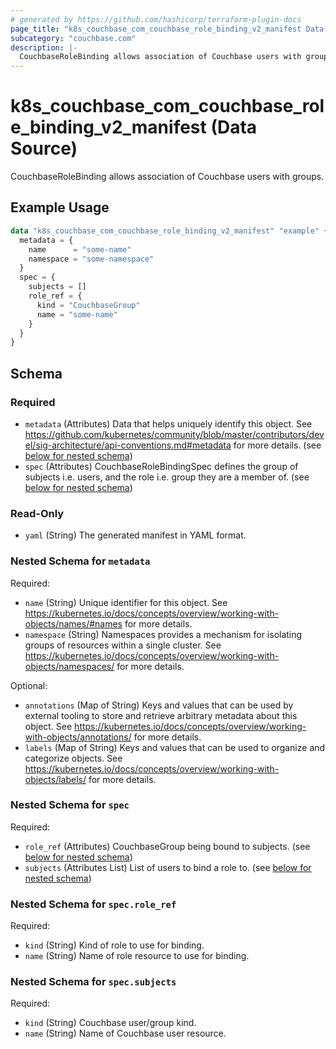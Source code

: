 ```yaml
---
# generated by https://github.com/hashicorp/terraform-plugin-docs
page_title: "k8s_couchbase_com_couchbase_role_binding_v2_manifest Data Source - terraform-provider-k8s"
subcategory: "couchbase.com"
description: |-
  CouchbaseRoleBinding allows association of Couchbase users with groups.
---
```


# k8s_couchbase_com_couchbase_role_binding_v2_manifest (Data Source)

CouchbaseRoleBinding allows association of Couchbase users with groups.

## Example Usage

```terraform
data "k8s_couchbase_com_couchbase_role_binding_v2_manifest" "example" {
  metadata = {
    name      = "some-name"
    namespace = "some-namespace"
  }
  spec = {
    subjects = []
    role_ref = {
      kind = "CouchbaseGroup"
      name = "some-name"
    }
  }
}
```

<!-- schema generated by tfplugindocs -->
## Schema

### Required

- `metadata` (Attributes) Data that helps uniquely identify this object. See https://github.com/kubernetes/community/blob/master/contributors/devel/sig-architecture/api-conventions.md#metadata for more details. (see [below for nested schema](#nestedatt--metadata))
- `spec` (Attributes) CouchbaseRoleBindingSpec defines the group of subjects i.e. users, and the role i.e. group they are a member of. (see [below for nested schema](#nestedatt--spec))

### Read-Only

- `yaml` (String) The generated manifest in YAML format.

<a id="nestedatt--metadata"></a>
### Nested Schema for `metadata`

Required:

- `name` (String) Unique identifier for this object. See https://kubernetes.io/docs/concepts/overview/working-with-objects/names/#names for more details.
- `namespace` (String) Namespaces provides a mechanism for isolating groups of resources within a single cluster. See https://kubernetes.io/docs/concepts/overview/working-with-objects/namespaces/ for more details.

Optional:

- `annotations` (Map of String) Keys and values that can be used by external tooling to store and retrieve arbitrary metadata about this object. See https://kubernetes.io/docs/concepts/overview/working-with-objects/annotations/ for more details.
- `labels` (Map of String) Keys and values that can be used to organize and categorize objects. See https://kubernetes.io/docs/concepts/overview/working-with-objects/labels/ for more details.


<a id="nestedatt--spec"></a>
### Nested Schema for `spec`

Required:

- `role_ref` (Attributes) CouchbaseGroup being bound to subjects. (see [below for nested schema](#nestedatt--spec--role_ref))
- `subjects` (Attributes List) List of users to bind a role to. (see [below for nested schema](#nestedatt--spec--subjects))

<a id="nestedatt--spec--role_ref"></a>
### Nested Schema for `spec.role_ref`

Required:

- `kind` (String) Kind of role to use for binding.
- `name` (String) Name of role resource to use for binding.


<a id="nestedatt--spec--subjects"></a>
### Nested Schema for `spec.subjects`

Required:

- `kind` (String) Couchbase user/group kind.
- `name` (String) Name of Couchbase user resource.
